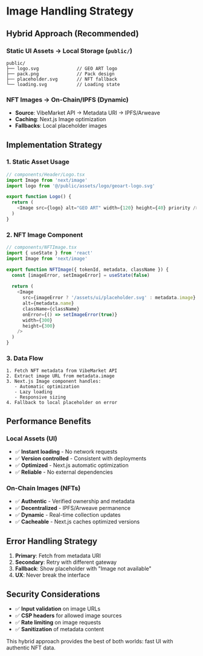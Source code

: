 # Image Handling Strategy

## Hybrid Approach (Recommended)

### Static UI Assets → Local Storage (`public/`)
```
public/
├── logo.svg              // GEO ART logo
├── pack.png              // Pack design
├── placeholder.svg       // NFT fallback
└── loading.svg           // Loading state
```

### NFT Images → On-Chain/IPFS (Dynamic)
- **Source**: VibeMarket API → Metadata URI → IPFS/Arweave
- **Caching**: Next.js Image optimization
- **Fallbacks**: Local placeholder images

## Implementation Strategy

### 1. Static Asset Usage
```typescript
// components/Header/Logo.tsx
import Image from 'next/image'
import logo from '@/public/assets/logo/geoart-logo.svg'

export function Logo() {
  return (
    <Image src={logo} alt="GEO ART" width={120} height={40} priority />
  )
}
```

### 2. NFT Image Component
```typescript
// components/NFTImage.tsx
import { useState } from 'react'
import Image from 'next/image'

export function NFTImage({ tokenId, metadata, className }) {
  const [imageError, setImageError] = useState(false)
  
  return (
    <Image
      src={imageError ? '/assets/ui/placeholder.svg' : metadata.image}
      alt={metadata.name}
      className={className}
      onError={() => setImageError(true)}
      width={300}
      height={300}
    />
  )
}
```

### 3. Data Flow
```
1. Fetch NFT metadata from VibeMarket API
2. Extract image URL from metadata.image
3. Next.js Image component handles:
   - Automatic optimization
   - Lazy loading
   - Responsive sizing
4. Fallback to local placeholder on error
```

## Performance Benefits

### Local Assets (UI)
- ✅ **Instant loading** - No network requests
- ✅ **Version controlled** - Consistent with deployments
- ✅ **Optimized** - Next.js automatic optimization
- ✅ **Reliable** - No external dependencies

### On-Chain Images (NFTs)
- ✅ **Authentic** - Verified ownership and metadata
- ✅ **Decentralized** - IPFS/Arweave permanence
- ✅ **Dynamic** - Real-time collection updates
- ✅ **Cacheable** - Next.js caches optimized versions

## Error Handling Strategy

1. **Primary**: Fetch from metadata URI
2. **Secondary**: Retry with different gateway
3. **Fallback**: Show placeholder with "Image not available"
4. **UX**: Never break the interface

## Security Considerations

- ✅ **Input validation** on image URLs
- ✅ **CSP headers** for allowed image sources
- ✅ **Rate limiting** on image requests
- ✅ **Sanitization** of metadata content

This hybrid approach provides the best of both worlds: fast UI with authentic NFT data.